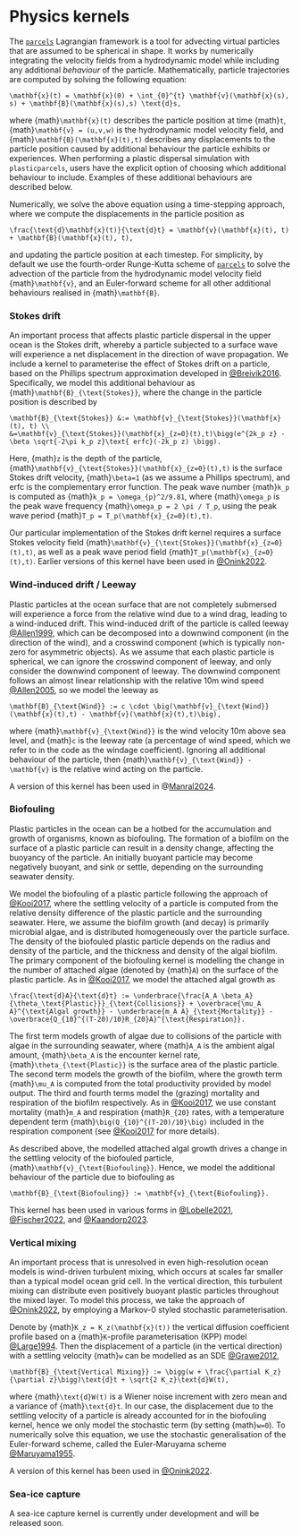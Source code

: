 # Physics kernels

The [`parcels`](https://oceanparcels.org/) Lagrangian framework is a tool for advecting virtual particles that are assumed to be spherical in shape. It works by numerically integrating the velocity fields from a hydrodynamic model while including any additional *behaviour* of the particle. Mathematically, particle trajectories are computed by solving the following equation:

```{math}
\mathbf{x}(t) = \mathbf{x}(0) + \int_{0}^{t} \mathbf{v}(\mathbf{x}(s), s) + \mathbf{B}(\mathbf{x}(s),s) \text{d}s,
```

where {math}`\mathbf{x}(t)` describes the particle position at time {math}`t`, {math}`\mathbf{v} = (u,v,w)` is the hydrodynamic model velocity field, and {math}`\mathbf{B}(\mathbf{x}(t),t)` describes any displacements to the particle position caused by additional behaviour the particle exhibits or experiences. When performing a plastic dispersal simulation with `plasticparcels`, users have the explicit option of choosing which additional behaviour to include. Examples of these additional behaviours are described below.

Numerically, we solve the above equation using a time-stepping approach, where we compute the displacements in the particle position as

```{math}
\frac{\text{d}\mathbf{x}(t)}{\text{d}t} = \mathbf{v}(\mathbf{x}(t), t) + \mathbf{B}(\mathbf{x}(t), t),
```

and updating the particle position at each timestep. For simplicity, by default we use the fourth-order Runge-Kutta scheme of [`parcels`](https://oceanparcels.org/) to solve the advection of the particle from the hydrodynamic model velocity field {math}`\mathbf{v}`, and an Euler-forward scheme for all other additional behaviours realised in {math}`\mathbf{B}`.


### Stokes drift

An important process that affects plastic particle dispersal in the upper ocean is the Stokes drift, whereby a particle subjected to a surface wave will experience a net displacement in the direction of wave propagation. We include a kernel to parameterise the effect of Stokes drift on a particle, based on the Phillips spectrum approximation developed in [@Breivik2016](http://dx.doi.org/10.1016/j.ocemod.2016.01.005). Specifically, we model this additional behaviour as {math}`\mathbf{B}_{\text{Stokes}}`, where the change in the particle position is described by

```{math}
\mathbf{B}_{\text{Stokes}} &:= \mathbf{v}_{\text{Stokes}}(\mathbf{x}(t), t) \\
&=\mathbf{v}_{\text{Stokes}}(\mathbf{x}_{z=0}(t),t)\bigg(e^{2k_p z} - \beta \sqrt{-2\pi k_p z}\text{ erfc}(-2k_p z) \bigg).
```

Here, {math}`z` is the depth of the particle, {math}`\mathbf{v}_{\text{Stokes}}(\mathbf{x}_{z=0}(t),t)` is the surface Stokes drift velocity, {math}`\beta=1` (as we assume a Phillips spectrum), and erfc is the complementary error function. The peak wave number {math}`k_p` is computed as {math}`k_p = \omega_{p}^2/9.81`, where {math}`\omega_p` is the peak wave frequency {math}`\omega_p = 2 \pi / T_p`, using the peak wave period {math}`T_p = T_p(\mathbf{x}_{z=0}(t),t)`.

Our particular implementation of the Stokes drift kernel requires a surface Stokes velocity field {math}`\mathbf{v}_{\text{Stokes}}(\mathbf{x}_{z=0}(t),t)`, as well as a peak wave period field {math}`T_p(\mathbf{x}_{z=0}(t),t)`. Earlier versions of this kernel have been used in [@Onink2022](https://pubs.acs.org/doi/full/10.1021/acs.est.2c03363).


### Wind-induced drift / Leeway
Plastic particles at the ocean surface that are not completely submersed will experience a force from the relative wind due to a wind drag, leading to a wind-induced drift. This wind-induced drift of the particle is called leeway [@Allen1999](https://ntrl.ntis.gov/NTRL/dashboard/searchResults/titleDetail/ADA366414.xhtml), which can be decomposed into a downwind component (in the direction of the wind), and a crosswind component (which is typically non-zero for asymmetric objects). As we assume that each plastic particle is spherical, we can ignore the crosswind component of leeway, and only consider the downwind component of leeway. The downwind component follows an almost linear relationship with the relative 10m wind speed [@Allen2005](https://ntrl.ntis.gov/NTRL/dashboard/searchResults/titleDetail/ADA435435.xhtml), so we model the leeway as


```{math}
\mathbf{B}_{\text{Wind}} := c \cdot \big(\mathbf{v}_{\text{Wind}}(\mathbf{x}(t),t) - \mathbf{v}(\mathbf{x}(t),t)\big),
```


where {math}`\mathbf{v}_{\text{Wind}}` is the wind velocity 10m above sea level, and {math}`c` is the leeway rate (a percentage of wind speed, which we refer to in the code as the windage coefficient). Ignoring all additional behaviour of the particle, then {math}`\mathbf{v}_{\text{Wind}} - \mathbf{v}` is the relative wind acting on the particle.

A version of this kernel has been used in @[Manral2024](https://open-research-europe.ec.europa.eu/articles/4-41).

### Biofouling
Plastic particles in the ocean can be a hotbed for the accumulation and growth of organisms, known as biofouling. The formation of a biofilm on the surface of a plastic particle can result in a density change, affecting the buoyancy of the particle. An initially buoyant particle may become negatively buoyant, and sink or settle, depending on the surrounding seawater density.

We model the biofouling of a plastic particle following the approach of [@Kooi2017](http://dx.doi.org/10.1021/acs.est.6b04702), where the settling velocity of a particle is computed from the relative density difference of the plastic particle and the surrounding seawater. Here, we assume the biofilm growth (and decay) is primarily microbial algae, and is distributed homogeneously over the particle surface. The density of the biofouled plastic particle depends on the radius and density of the particle, and the thickness and density of the algal biofilm. The primary component of the biofouling kernel is modelling the change in the number of attached algae (denoted by {math}`A`) on the surface of the plastic particle. As in [@Kooi2017](http://dx.doi.org/10.1021/acs.est.6b04702), we model the attached algal growth as


```{math}
\frac{\text{d}A}{\text{d}t} := \underbrace{\frac{A_A \beta_A}{\theta_\text{Plastic}}}_{\text{Collisions}} + \overbrace{\mu_A A}^{\text{Algal growth}} - \underbrace{m_A A}_{\text{Mortality}} - \overbrace{Q_{10}^{(T-20)/10}R_{20}A}^{\text{Respiration}}.
```


The first term models growth of algae due to collisions of the particle with algae in the surrounding seawater, where {math}`A_A` is the ambient algal amount, {math}`\beta_A` is the encounter kernel rate, {math}`\theta_{\text{Plastic}}` is the surface area of the plastic particle. The second term models the growth of the biofilm, where the growth term {math}`\mu_A` is computed from the total productivity provided by model output. The third and fourth terms model the (grazing) mortality and respiration of the biofilm respectively. As in [@Kooi2017](http://dx.doi.org/10.1021/acs.est.6b04702), we use constant mortality {math}`m_A` and respiration {math}`R_{20}` rates, with a temperature dependent term {math}`\big(Q_{10}^{(T-20)/10}\big)` included in the respiration component (see [@Kooi2017](http://dx.doi.org/10.1021/acs.est.6b04702) for more details).

As described above, the modelled attached algal growth drives a change in the settling velocity of the biofouled particle, {math}`\mathbf{v}_{\text{Biofouling}}`. Hence, we model the additional behaviour of the particle due to biofouling as

```{math}
\mathbf{B}_{\text{Biofouling}} := \mathbf{v}_{\text{Biofouling}}.
```

This kernel has been used in various forms in [@Lobelle2021](http://dx.doi.org/10.1029/2020JC017098), [@Fischer2022](http://dx.doi.org/10.5194/bg-19-2211-2022), and [@Kaandorp2023](http://dx.doi.org/10.1038/s41561-023-01216-0).

### Vertical mixing
An important process that is unresolved in even high-resolution ocean models is wind-driven turbulent mixing, which occurs at scales far smaller than a typical model ocean grid cell. In the vertical direction, this turbulent mixing can distribute even positively buoyant plastic particles throughout the mixed layer. To model this process, we take the approach of [@Onink2022](http://dx.doi.org/10.5194/gmd-15-1995-2022), by employing a Markov-0 styled stochastic parameterisation.

Denote by {math}`K_z = K_z(\mathbf{x}(t))` the vertical diffusion coefficient profile based on a {math}`K`-profile parameterisation (KPP) model [@Large1994](http://dx.doi.org/10.1029/94RG01872). Then the displacement of a particle (in the vertical direction) with a settling velocity {math}`w` can be modelled as an SDE [@Grawe2012](http://dx.doi.org/10.1007/s10236-012-0523-y),

```{math}
\mathbf{B}_{\text{Vertical Mixing}} := \bigg(w + \frac{\partial K_z}{\partial z}\bigg)\text{d}t + \sqrt{2 K_z}\text{d}W(t),
```

where {math}`\text{d}W(t)` is a Wiener noise increment with zero mean and a variance of {math}`\text{d}t`. In our case, the displacement due to the settling velocity of a particle is already accounted for in the biofouling kernel, hence we only model the stochastic term (by setting {math}`w=0`). To numerically solve this equation, we use the stochastic generalisation of the Euler-forward scheme, called the Euler-Maruyama scheme [@Maruyama1955](http://dx.doi.org/10.1007/BF02846028).

A version of this kernel has been used in [@Onink2022](http://dx.doi.org/10.5194/gmd-15-1995-2022).


### Sea-ice capture
A sea-ice capture kernel is currently under development and will be released soon.
